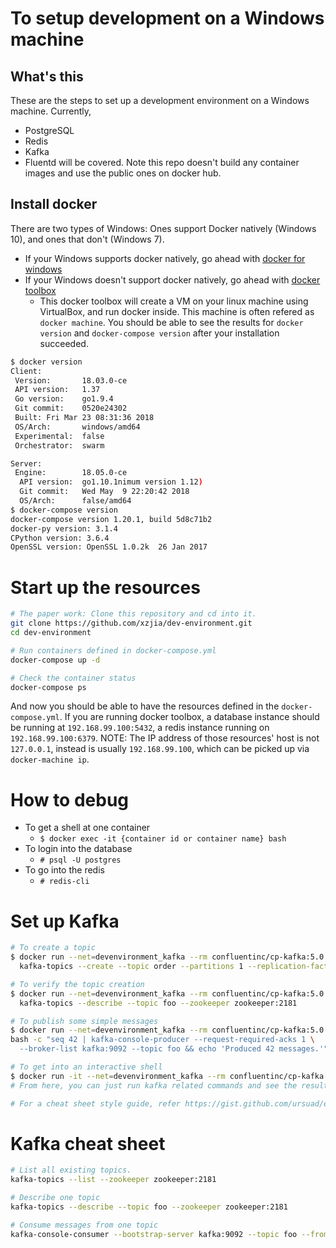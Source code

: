 # To setup development on a Windows machine

## What's this

These are the steps to set up a development environment on a Windows machine. Currently,
- PostgreSQL
- Redis
- Kafka
- Fluentd
will be covered.
Note this repo doesn't build any container images and use the public ones on docker hub.

## Install docker
There are two types of Windows: Ones support Docker natively (Windows 10), and ones that don't (Windows 7).
- If your Windows supports docker natively, go ahead with [docker for windows](https://www.docker.com/docker-windows)
- If your Windows doesn't support docker natively, go ahead with [docker toolbox](https://docs.docker.com/toolbox/toolbox_install_windows/)
    - This docker toolbox will create a VM on your linux machine using VirtualBox, and run docker inside. This machine is often refered as `docker machine`.
You should be able to see the results for `docker version` and `docker-compose version` after your installation succeeded.

```bash
$ docker version
Client:
 Version:       18.03.0-ce
 API version:   1.37
 Go version:    go1.9.4
 Git commit:    0520e24302
 Built: Fri Mar 23 08:31:36 2018
 OS/Arch:       windows/amd64
 Experimental:  false
 Orchestrator:  swarm

Server:
 Engine:        18.05.0-ce
  API version:  go1.10.1nimum version 1.12)
  Git commit:   Wed May  9 22:20:42 2018
  OS/Arch:      false/amd64
$ docker-compose version
docker-compose version 1.20.1, build 5d8c71b2
docker-py version: 3.1.4
CPython version: 3.6.4
OpenSSL version: OpenSSL 1.0.2k  26 Jan 2017
```

# Start up the resources

```bash
# The paper work: Clone this repository and cd into it.
git clone https://github.com/xzjia/dev-environment.git
cd dev-environment

# Run containers defined in docker-compose.yml
docker-compose up -d

# Check the container status
docker-compose ps
```
And now you should be able to have the resources defined in the `docker-compose.yml`.
If you are running docker toolbox, a database instance should be running at `192.168.99.100:5432`, a redis instance running on `192.168.99.100:6379`.
NOTE: The IP address of those resources' host is not `127.0.0.1`, instead is usually `192.168.99.100`, which can be picked up via `docker-machine ip`.

# How to debug

- To get a shell at one container
    - `$ docker exec -it {container id or container name} bash`
- To login into the database
    - `# psql -U postgres`
- To go into the redis
    - `# redis-cli`

# Set up Kafka

```bash
# To create a topic
$ docker run --net=devenvironment_kafka --rm confluentinc/cp-kafka:5.0.0 \
  kafka-topics --create --topic order --partitions 1 --replication-factor 1 --if-not-exists --zookeeper zookeeper:2181

# To verify the topic creation
$ docker run --net=devenvironment_kafka --rm confluentinc/cp-kafka:5.0.0 \
  kafka-topics --describe --topic foo --zookeeper zookeeper:2181

# To publish some simple messages
$ docker run --net=devenvironment_kafka --rm confluentinc/cp-kafka:5.0.0 \
bash -c "seq 42 | kafka-console-producer --request-required-acks 1 \
  --broker-list kafka:9092 --topic foo && echo 'Produced 42 messages.'"

# To get into an interactive shell
$ docker run -it --net=devenvironment_kafka --rm confluentinc/cp-kafka:5.0.0 /bin/bash
# From here, you can just run kafka related commands and see the results

# For a cheat sheet style guide, refer https://gist.github.com/ursuad/e5b8542024a15e4db601f34906b30bb5


```

# Kafka cheat sheet

```bash
# List all existing topics.
kafka-topics --list --zookeeper zookeeper:2181

# Describe one topic
kafka-topics --describe --topic foo --zookeeper zookeeper:2181

# Consume messages from one topic
kafka-console-consumer --bootstrap-server kafka:9092 --topic foo --from-beginning (--max-messages 42)

```
